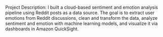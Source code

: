 Project Description:
I built a cloud-based sentiment and emotion analysis pipeline using Reddit posts as a data source. The goal is to extract user emotions from Reddit discussions, clean and transform the data, analyze sentiment and emotion with machine learning models, and visualize it via dashboards in Amazon QuickSight.

